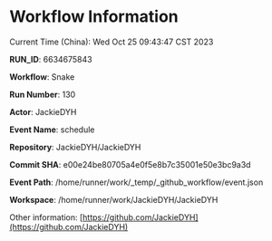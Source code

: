 # Workflow Information

Current Time (China): Wed Oct 25 09:43:47 CST 2023  

**RUN_ID**: 6634675843  

**Workflow**: Snake  

**Run Number**: 130  

**Actor**: JackieDYH  

**Event Name**: schedule  

**Repository**: JackieDYH/JackieDYH  

**Commit SHA**: e00e24be80705a4e0f5e8b7c35001e50e3bc9a3d  

**Event Path**: /home/runner/work/_temp/_github_workflow/event.json  

**Workspace**: /home/runner/work/JackieDYH/JackieDYH  

Other information: [https://github.com/JackieDYH](https://github.com/JackieDYH)

